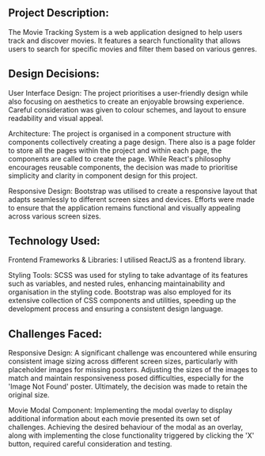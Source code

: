 ## Project Description:

The Movie Tracking System is a web application designed to help users track and discover movies. It features a search functionality that allows users to search for specific movies and filter them based on various genres.

## Design Decisions:

User Interface Design: The project prioritises a user-friendly design while also focusing on aesthetics to create an enjoyable browsing experience. Careful consideration was given to colour schemes, and layout to ensure readability and visual appeal.

Architecture: The project is organised in a component structure with components collectively creating a page design. There also is a page folder to store all the pages within the project and within each page, the components are called to create the page. While React's philosophy encourages reusable components, the decision was made to prioritise simplicity and clarity in component design for this project.

Responsive Design: Bootstrap was utilised to create a responsive layout that adapts seamlessly to different screen sizes and devices. Efforts were made to ensure that the application remains functional and visually appealing across various screen sizes.

## Technology Used:

Frontend Frameworks & Libraries: I utilised ReactJS as a frontend library.

Styling Tools: SCSS was used for styling to take advantage of its features such as variables, and nested rules, enhancing maintainability and organisation in the styling code. Bootstrap was also employed for its extensive collection of CSS components and utilities, speeding up the development process and ensuring a consistent design language.

## Challenges Faced:

Responsive Design: A significant challenge was encountered while ensuring consistent image sizing across different screen sizes, particularly with placeholder images for missing posters. Adjusting the sizes of the images to match and maintain responsiveness posed difficulties, especially for the 'Image Not Found' poster. Ultimately, the decision was made to retain the original size.

Movie Modal Component: Implementing the modal overlay to display additional information about each movie presented its own set of challenges. Achieving the desired behaviour of the modal as an overlay, along with implementing the close functionality triggered by clicking the 'X' button, required careful consideration and testing.
